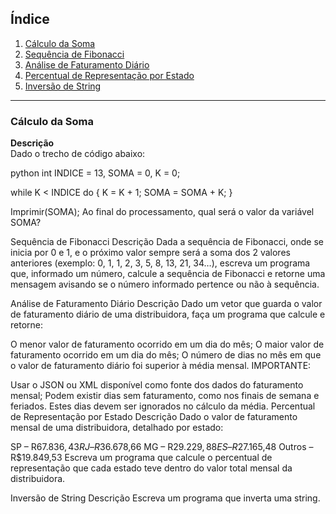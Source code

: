 ## Índice

1. [Cálculo da Soma](#cálculo-da-soma)
2. [Sequência de Fibonacci](#sequência-de-fibonacci)
3. [Análise de Faturamento Diário](#análise-de-faturamento-diário)
4. [Percentual de Representação por Estado](#percentual-de-representação-por-estado)
5. [Inversão de String](#inversão-de-string)

---

### Cálculo da Soma

**Descrição**  
Dado o trecho de código abaixo:

python
int INDICE = 13, SOMA = 0, K = 0;

while K < INDICE do {
    K = K + 1;
    SOMA = SOMA + K;
}

Imprimir(SOMA);
Ao final do processamento, qual será o valor da variável SOMA?

Sequência de Fibonacci
Descrição
Dada a sequência de Fibonacci, onde se inicia por 0 e 1, e o próximo valor sempre será a soma dos 2 valores anteriores (exemplo: 0, 1, 1, 2, 3, 5, 8, 13, 21, 34…), escreva um programa que, informado um número, calcule a sequência de Fibonacci e retorne uma mensagem avisando se o número informado pertence ou não à sequência.

Análise de Faturamento Diário
Descrição
Dado um vetor que guarda o valor de faturamento diário de uma distribuidora, faça um programa que calcule e retorne:

O menor valor de faturamento ocorrido em um dia do mês;
O maior valor de faturamento ocorrido em um dia do mês;
O número de dias no mês em que o valor de faturamento diário foi superior à média mensal.
IMPORTANTE:

Usar o JSON ou XML disponível como fonte dos dados do faturamento mensal;
Podem existir dias sem faturamento, como nos finais de semana e feriados. Estes dias devem ser ignorados no cálculo da média.
Percentual de Representação por Estado
Descrição
Dado o valor de faturamento mensal de uma distribuidora, detalhado por estado:

SP – R$67.836,43
RJ – R$36.678,66
MG – R$29.229,88
ES – R$27.165,48
Outros – R$19.849,53
Escreva um programa que calcule o percentual de representação que cada estado teve dentro do valor total mensal da distribuidora.

Inversão de String
Descrição
Escreva um programa que inverta uma string.
